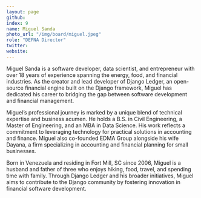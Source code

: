 ```yaml
---
layout: page
github: 
index: 9
name: Miguel Sanda
photo_url: "/img/board/miguel.jpeg"
role: "DEFNA Director"
twitter: 
website: 
---
```


Miguel Sanda is a software developer, data scientist, and entrepreneur with over 18 years of experience spanning the energy, food, and financial industries. As the creator and lead developer of Django Ledger, an open-source financial engine built on the Django framework, Miguel has dedicated his career to bridging the gap between software development and financial management.

Miguel’s professional journey is marked by a unique blend of technical expertise and business acumen. He holds a B.S. in Civil Engineering, a Master of Engineering, and an MBA in Data Science. His work reflects a commitment to leveraging technology for practical solutions in accounting and finance. Miguel also co-founded EDMA Group alongside his wife Dayana, a firm specializing in accounting and financial planning for small businesses.

Born in Venezuela and residing in Fort Mill, SC since 2006, Miguel is a husband and father of three who enjoys hiking, food, travel, and spending time with family. Through Django Ledger and his broader initiatives, Miguel aims to contribute to the Django community by fostering innovation in financial software development.
